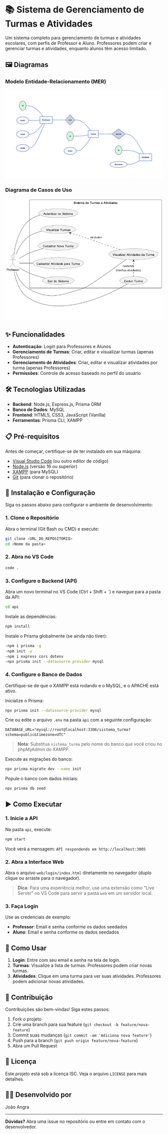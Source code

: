# 📚 Sistema de Gerenciamento de Turmas e Atividades

Um sistema completo para gerenciamento de turmas e atividades escolares, com perfis de Professor e Aluno. Professores podem criar e gerenciar turmas e atividades, enquanto alunos têm acesso limitado.

## 🖼️ Diagramas

### Modelo Entidade-Relacionamento (MER)
![MER](./docs/der_erd.png)

### Diagrama de Casos de Uso
![DCU](./docs/use_case_uml.png)

## ✨ Funcionalidades

- **Autenticação**: Login para Professores e Alunos
- **Gerenciamento de Turmas**: Criar, editar e visualizar turmas (apenas Professores)
- **Gerenciamento de Atividades**: Criar, editar e visualizar atividades por turma (apenas Professores)
- **Permissões**: Controle de acesso baseado no perfil do usuário

## 🛠️ Tecnologias Utilizadas

- **Backend**: Node.js, Express.js, Prisma ORM
- **Banco de Dados**: MySQL
- **Frontend**: HTML5, CSS3, JavaScript (Vanilla)
- **Ferramentas**: Prisma CLI, XAMPP

## 📋 Pré-requisitos

Antes de começar, certifique-se de ter instalado em sua máquina:

- [Visual Studio Code](https://code.visualstudio.com/) (ou outro editor de código)
- [Node.js](https://nodejs.org/pt) (versão 16 ou superior)
- [XAMPP](https://www.apachefriends.org/pt_br/index.html) (para MySQL)
- [Git](https://git-scm.com/) (para clonar o repositório)

## 🚀 Instalação e Configuração

Siga os passos abaixo para configurar o ambiente de desenvolvimento:

### 1. Clone o Repositório

Abra o terminal (Git Bash ou CMD) e execute:

```bash
git clone <URL_DO_REPOSITORIO>
cd <Nome da pasta>
```

### 2. Abra no VS Code

```bash
code .
```

### 3. Configure o Backend (API)

Abra um novo terminal no VS Code (Ctrl + Shift + `) e navegue para a pasta da API:

```bash
cd api
```

Instale as dependências:

```bash
npm install
```

Instale o Prisma globalmente (se ainda não tiver):

```bash
-npm i prisma -g
-npm init -y
-npm i express cors dotenv 
-npx prisma init --datasource-provider mysql
```

### 4. Configure o Banco de Dados

Certifique-se de que o XAMPP está rodando e o MySQL, e o APACHE está ativo.

Inicialize o Prisma:

```bash
npx prisma init --datasource-provider mysql
```

Crie ou edite o arquivo `.env` na pasta `api` com a seguinte configuração:

```env
DATABASE_URL="mysql://root@localhost:3306/sistema_turma?schema=public&timezone=UTC"
```

> **Nota**: Substitua `sistema_turma` pelo nome do banco que você criou no phpMyAdmin do XAMPP.

Execute as migrações do banco:

```bash
npx prisma migrate dev --name init
```

Popule o banco com dados iniciais:

```bash
npx prisma db seed
```

## ▶️ Como Executar

### 1. Inicie a API

Na pasta `api`, execute:

```bash
npm start
```

Você verá a mensagem: `API respondendo em http://localhost:3005`

### 2. Abra a Interface Web

Abra o arquivo `web/login/index.html` diretamente no navegador (duplo clique ou arraste para o navegador).

> **Dica**: Para uma experiência melhor, use uma extensão como "Live Server" no VS Code para servir a pasta `web` em um servidor local.

### 3. Faça Login

Use as credenciais de exemplo:
- **Professor**: Email e senha conforme os dados seedados
- **Aluno**: Email e senha conforme os dados seedados

## 📖 Como Usar

1. **Login**: Entre com seu email e senha na tela de login.
2. **Turmas**: Visualize a lista de turmas. Professores podem criar novas turmas.
3. **Atividades**: Clique em uma turma para ver suas atividades. Professores podem adicionar novas atividades.

## 🤝 Contribuição

Contribuições são bem-vindas! Siga estes passos:

1. Fork o projeto
2. Crie uma branch para sua feature (`git checkout -b feature/nova-feature`)
3. Commit suas mudanças (`git commit -am 'Adiciona nova feature'`)
4. Push para a branch (`git push origin feature/nova-feature`)
5. Abra um Pull Request

## 📄 Licença

Este projeto está sob a licença ISC. Veja o arquivo `LICENSE` para mais detalhes.

## 👨‍💻 Desenvolvido por

João Angra

---

**Dúvidas?** Abra uma issue no repositório ou entre em contato com o desenvolvedor.
